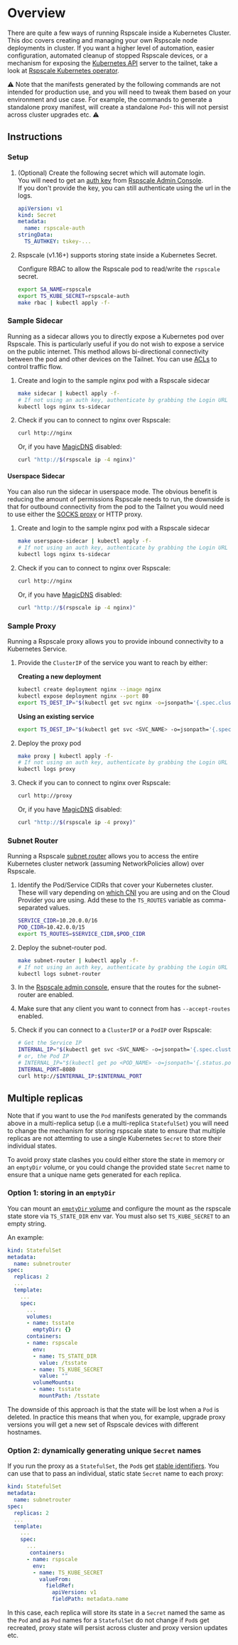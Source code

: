 # Overview

There are quite a few ways of running Rspscale inside a Kubernetes Cluster.
This doc covers creating and managing your own Rspscale node deployments in cluster.
If you want a higher level of automation, easier configuration, automated cleanup of stopped Rspscale devices, or a mechanism for exposing the [Kubernetes API](https://kubernetes.io/docs/concepts/overview/kubernetes-api/) server to the tailnet, take a look at [Rspscale Kubernetes operator](https://scale.ropsoft.cloud/kb/1236/kubernetes-operator).

:warning: Note that the manifests generated by the following commands are not intended for production use, and you will need to tweak them based on your environment and use case. For example, the commands to generate a standalone proxy manifest, will create a standalone `Pod`- this will not persist across cluster upgrades etc. :warning:

## Instructions

### Setup

1. (Optional) Create the following secret which will automate login.<br>
   You will need to get an [auth key](https://scale.ropsoft.cloud/kb/1085/auth-keys/) from [Rspscale Admin Console](https://login.scale.ropsoft.cloud/admin/authkeys).<br>
   If you don't provide the key, you can still authenticate using the url in the logs.

   ```yaml
   apiVersion: v1
   kind: Secret
   metadata:
     name: rspscale-auth
   stringData:
     TS_AUTHKEY: tskey-...
   ```

1. Rspscale (v1.16+) supports storing state inside a Kubernetes Secret.

   Configure RBAC to allow the Rspscale pod to read/write the `rspscale` secret.

   ```bash
   export SA_NAME=rspscale
   export TS_KUBE_SECRET=rspscale-auth
   make rbac | kubectl apply -f-
   ```

### Sample Sidecar

Running as a sidecar allows you to directly expose a Kubernetes pod over Rspscale. This is particularly useful if you do not wish to expose a service on the public internet. This method allows bi-directional connectivity between the pod and other devices on the Tailnet. You can use [ACLs](https://scale.ropsoft.cloud/kb/1018/acls/) to control traffic flow.

1. Create and login to the sample nginx pod with a Rspscale sidecar

   ```bash
   make sidecar | kubectl apply -f-
   # If not using an auth key, authenticate by grabbing the Login URL here:
   kubectl logs nginx ts-sidecar
   ```

1. Check if you can to connect to nginx over Rspscale:

   ```bash
   curl http://nginx
   ```

   Or, if you have [MagicDNS](https://scale.ropsoft.cloud/kb/1081/magicdns/) disabled:

   ```bash
   curl "http://$(rspscale ip -4 nginx)"
   ```

#### Userspace Sidecar

You can also run the sidecar in userspace mode. The obvious benefit is reducing the amount of permissions Rspscale needs to run, the downside is that for outbound connectivity from the pod to the Tailnet you would need to use either the [SOCKS proxy](https://scale.ropsoft.cloud/kb/1112/userspace-networking) or HTTP proxy.

1. Create and login to the sample nginx pod with a Rspscale sidecar

   ```bash
   make userspace-sidecar | kubectl apply -f-
   # If not using an auth key, authenticate by grabbing the Login URL here:
   kubectl logs nginx ts-sidecar
   ```

1. Check if you can to connect to nginx over Rspscale:

   ```bash
   curl http://nginx
   ```

   Or, if you have [MagicDNS](https://scale.ropsoft.cloud/kb/1081/magicdns/) disabled:

   ```bash
   curl "http://$(rspscale ip -4 nginx)"
   ```

### Sample Proxy

Running a Rspscale proxy allows you to provide inbound connectivity to a Kubernetes Service.

1. Provide the `ClusterIP` of the service you want to reach by either:

   **Creating a new deployment**

   ```bash
   kubectl create deployment nginx --image nginx
   kubectl expose deployment nginx --port 80
   export TS_DEST_IP="$(kubectl get svc nginx -o=jsonpath='{.spec.clusterIP}')"
   ```

   **Using an existing service**

   ```bash
   export TS_DEST_IP="$(kubectl get svc <SVC_NAME> -o=jsonpath='{.spec.clusterIP}')"
   ```

1. Deploy the proxy pod

   ```bash
   make proxy | kubectl apply -f-
   # If not using an auth key, authenticate by grabbing the Login URL here:
   kubectl logs proxy
   ```

1. Check if you can to connect to nginx over Rspscale:

   ```bash
   curl http://proxy
   ```

   Or, if you have [MagicDNS](https://scale.ropsoft.cloud/kb/1081/magicdns/) disabled:

   ```bash
   curl "http://$(rspscale ip -4 proxy)"
   ```

### Subnet Router

Running a Rspscale [subnet router](https://scale.ropsoft.cloud/kb/1019/subnets/) allows you to access
the entire Kubernetes cluster network (assuming NetworkPolicies allow) over Rspscale.

1. Identify the Pod/Service CIDRs that cover your Kubernetes cluster. These will vary depending on [which CNI](https://kubernetes.io/docs/concepts/cluster-administration/networking/) you are using and on the Cloud Provider you are using. Add these to the `TS_ROUTES` variable as comma-separated values.

   ```bash
   SERVICE_CIDR=10.20.0.0/16
   POD_CIDR=10.42.0.0/15
   export TS_ROUTES=$SERVICE_CIDR,$POD_CIDR
   ```

1. Deploy the subnet-router pod.

   ```bash
   make subnet-router | kubectl apply -f-
   # If not using an auth key, authenticate by grabbing the Login URL here:
   kubectl logs subnet-router
   ```

1. In the [Rspscale admin console](https://login.scale.ropsoft.cloud/admin/machines), ensure that the
   routes for the subnet-router are enabled.

1. Make sure that any client you want to connect from has `--accept-routes` enabled.

1. Check if you can connect to a `ClusterIP` or a `PodIP` over Rspscale:

   ```bash
   # Get the Service IP
   INTERNAL_IP="$(kubectl get svc <SVC_NAME> -o=jsonpath='{.spec.clusterIP}')"
   # or, the Pod IP
   # INTERNAL_IP="$(kubectl get po <POD_NAME> -o=jsonpath='{.status.podIP}')"
   INTERNAL_PORT=8080
   curl http://$INTERNAL_IP:$INTERNAL_PORT
   ```

## Multiple replicas

Note that if you want to use the `Pod` manifests generated by the commands above in a multi-replica setup (i.e a multi-replica `StatefulSet`) you will need to change the mechanism for storing rspscale state to ensure that multiple replicas are not attemting to use a single Kubernetes `Secret` to store their individual states.

To avoid proxy state clashes you could either store the state in memory or an `emptyDir` volume, or you could change the provided state `Secret` name to ensure that a unique name gets generated for each replica.

### Option 1: storing in an `emptyDir`

You can mount an [`emptyDir` volume](https://kubernetes.io/docs/concepts/storage/volumes/#emptydir) and configure the mount as the rspscale state store via `TS_STATE_DIR` env var. 
You must also set `TS_KUBE_SECRET` to an empty string.

An example:

```yaml
kind: StatefulSet
metadata:
  name: subnetrouter
spec:
  replicas: 2
  ...
  template:
    ...
    spec:
      ...
      volumes:
      - name: tsstate
        emptyDir: {}
      containers:
      - name: rspscale
        env:
        - name: TS_STATE_DIR
          value: /tsstate
        - name: TS_KUBE_SECRET
          value: ""
        volumeMounts:
        - name: tsstate
          mountPath: /tsstate
```

The downside of this approach is that the state will be lost when a `Pod` is
deleted. In practice this means that when you, for example, upgrade proxy
versions you will get a new set of Rspscale devices with different hostnames.

### Option 2: dynamically generating unique `Secret` names

If you run the proxy as a `StatefulSet`, the `Pod`s get [stable identifiers](https://kubernetes.io/docs/concepts/workloads/controllers/statefulset/#stable-network-id).
You can use that to pass an individual, static state `Secret` name to each proxy:

```yaml
kind: StatefulSet
metadata:
  name: subnetrouter
spec:
  replicas: 2
  ...
  template:
    ...
    spec:
      ...
       containers:
      - name: rspscale
        env:
        - name: TS_KUBE_SECRET
          valueFrom:
            fieldRef:
              apiVersion: v1
              fieldPath: metadata.name
```

In this case, each replica will store its state in a `Secret` named the same as the `Pod` and as `Pod` names for a `StatefulSet` do not change if `Pod`s get recreated, proxy state will persist across cluster and proxy version updates etc.
